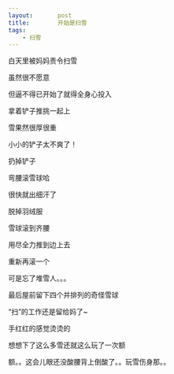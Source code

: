 ```yaml
---
layout:       post
title:        开始是扫雪
tags:
    - 扫雪
---
```


白天里被妈妈责令扫雪

虽然很不愿意

但逼不得已开始了就得全身心投入

拿着铲子推挑一起上

雪果然很厚很重

小小的铲子太不爽了！

扔掉铲子

弯腰滚雪球哈

很快就出细汗了

脱掉羽绒服

雪球滚到齐腰

用尽全力推到边上去

重新再滚一个

可是忘了堆雪人。。。

最后屋前留下四个并排列的奇怪雪球

“扫”的工作还是留给妈了~

手红红的感觉烫烫的

想想下了这么多雪还就这么玩了一次额

额。。这会儿眼还没酸腰背上倒酸了。。玩雪伤身那。。